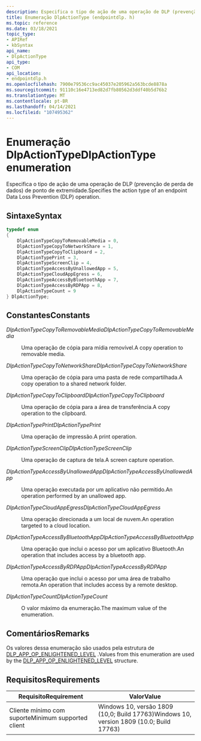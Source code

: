 ```yaml
---
description: Especifica o tipo de ação de uma operação de DLP (prevenção de perda de dados) de ponto de extremidade.
title: Enumeração DlpActionType (endpointdlp. h)
ms.topic: reference
ms.date: 03/18/2021
topic_type:
- APIRef
- kbSyntax
api_name:
- DlpActionType
api_type:
- COM
api_location:
- endpointdlp.h
ms.openlocfilehash: 7900e79536cc9ac45037e205962a563bcde8878a
ms.sourcegitcommit: 91110c16e4713ed82d7fb80562d3ddf40b5d76b2
ms.translationtype: MT
ms.contentlocale: pt-BR
ms.lasthandoff: 04/14/2021
ms.locfileid: "107495362"
---
```

# <a name="dlpactiontype-enumeration"></a><span data-ttu-id="c560a-103">Enumeração DlpActionType</span><span class="sxs-lookup"><span data-stu-id="c560a-103">DlpActionType enumeration</span></span>

<span data-ttu-id="c560a-104">Especifica o tipo de ação de uma operação de DLP (prevenção de perda de dados) de ponto de extremidade.</span><span class="sxs-lookup"><span data-stu-id="c560a-104">Specifies the action type of an endpoint Data Loss Prevention (DLP) operation.</span></span>

## <a name="syntax"></a><span data-ttu-id="c560a-105">Sintaxe</span><span class="sxs-lookup"><span data-stu-id="c560a-105">Syntax</span></span>


```C++
typedef enum  
{
    DlpActionTypeCopyToRemovableMedia = 0,
    DlpActionTypeCopyToNetworkShare = 1,
    DlpActionTypeCopyToClipboard = 2,
    DlpActionTypePrint = 3,
    DlpActionTypeScreenClip = 4,
    DlpActionTypeAccessByUnallowedApp = 5,
    DlpActionTypeCloudAppEgress = 6,
    DlpActionTypeAccessByBluetoothApp = 7,
    DlpActionTypeAccessByRDPApp = 8,
    DlpActionTypeCount = 9
} DlpActionType;
```


## <a name="constants"></a><span data-ttu-id="c560a-106">Constantes</span><span class="sxs-lookup"><span data-stu-id="c560a-106">Constants</span></span>

<dl> <dt>

<span data-ttu-id="c560a-107">*DlpActionTypeCopyToRemovableMedia*</span><span class="sxs-lookup"><span data-stu-id="c560a-107">*DlpActionTypeCopyToRemovableMedia*</span></span>
</dt> <dd>

<span data-ttu-id="c560a-108">Uma operação de cópia para mídia removível.</span><span class="sxs-lookup"><span data-stu-id="c560a-108">A copy operation to removable media.</span></span>

</dd> </dl>

<dl> <dt>

<span data-ttu-id="c560a-109">*DlpActionTypeCopyToNetworkShare*</span><span class="sxs-lookup"><span data-stu-id="c560a-109">*DlpActionTypeCopyToNetworkShare*</span></span>
</dt> <dd>

<span data-ttu-id="c560a-110">Uma operação de cópia para uma pasta de rede compartilhada.</span><span class="sxs-lookup"><span data-stu-id="c560a-110">A copy operation to a shared network folder.</span></span>

</dd> </dl>

<dl> <dt>

<span data-ttu-id="c560a-111">*DlpActionTypeCopyToClipboard*</span><span class="sxs-lookup"><span data-stu-id="c560a-111">*DlpActionTypeCopyToClipboard*</span></span>
</dt> <dd>

<span data-ttu-id="c560a-112">Uma operação de cópia para a área de transferência.</span><span class="sxs-lookup"><span data-stu-id="c560a-112">A copy operation to the clipboard.</span></span>

</dd> </dl>

<dl> <dt>

<span data-ttu-id="c560a-113">*DlpActionTypePrint*</span><span class="sxs-lookup"><span data-stu-id="c560a-113">*DlpActionTypePrint*</span></span>
</dt> <dd>

<span data-ttu-id="c560a-114">Uma operação de impressão.</span><span class="sxs-lookup"><span data-stu-id="c560a-114">A print operation.</span></span>

</dd> </dl>


<dl> <dt>

<span data-ttu-id="c560a-115">*DlpActionTypeScreenClip*</span><span class="sxs-lookup"><span data-stu-id="c560a-115">*DlpActionTypeScreenClip*</span></span>
</dt> <dd>

<span data-ttu-id="c560a-116">Uma operação de captura de tela.</span><span class="sxs-lookup"><span data-stu-id="c560a-116">A screen capture operation.</span></span>

</dd> </dl>

<dl> <dt>

<span data-ttu-id="c560a-117">*DlpActionTypeAccessByUnallowedApp*</span><span class="sxs-lookup"><span data-stu-id="c560a-117">*DlpActionTypeAccessByUnallowedApp*</span></span>
</dt> <dd>

<span data-ttu-id="c560a-118">Uma operação executada por um aplicativo não permitido.</span><span class="sxs-lookup"><span data-stu-id="c560a-118">An operation performed by an unallowed app.</span></span>

</dd> </dl>


<dl> <dt>

<span data-ttu-id="c560a-119">*DlpActionTypeCloudAppEgress*</span><span class="sxs-lookup"><span data-stu-id="c560a-119">*DlpActionTypeCloudAppEgress*</span></span>
</dt> <dd>

<span data-ttu-id="c560a-120">Uma operação direcionada a um local de nuvem.</span><span class="sxs-lookup"><span data-stu-id="c560a-120">An operation targeted to a cloud location.</span></span>

</dd> </dl>

<dl> <dt>

<span data-ttu-id="c560a-121">*DlpActionTypeAccessByBluetoothApp*</span><span class="sxs-lookup"><span data-stu-id="c560a-121">*DlpActionTypeAccessByBluetoothApp*</span></span>
</dt> <dd>

<span data-ttu-id="c560a-122">Uma operação que inclui o acesso por um aplicativo Bluetooth.</span><span class="sxs-lookup"><span data-stu-id="c560a-122">An operation that includes access by a bluetooth app.</span></span>

</dd> </dl>

<dl> <dt>

<span data-ttu-id="c560a-123">*DlpActionTypeAccessByRDPApp*</span><span class="sxs-lookup"><span data-stu-id="c560a-123">*DlpActionTypeAccessByRDPApp*</span></span>
</dt> <dd>

<span data-ttu-id="c560a-124">Uma operação que inclui o acesso por uma área de trabalho remota.</span><span class="sxs-lookup"><span data-stu-id="c560a-124">An operation that includes access by a remote desktop.</span></span>

</dd> </dl>

<dl> <dt>

<span data-ttu-id="c560a-125">*DlpActionTypeCount*</span><span class="sxs-lookup"><span data-stu-id="c560a-125">*DlpActionTypeCount*</span></span>
</dt> <dd>

<span data-ttu-id="c560a-126">O valor máximo da enumeração.</span><span class="sxs-lookup"><span data-stu-id="c560a-126">The maximum value of the enumeration.</span></span>

</dd> </dl>
 

## <a name="remarks"></a><span data-ttu-id="c560a-127">Comentários</span><span class="sxs-lookup"><span data-stu-id="c560a-127">Remarks</span></span>

<span data-ttu-id="c560a-128">Os valores dessa enumeração são usados pela estrutura de [DLP_APP_OP_ENLIGHTENED_LEVEL](endpointdlp-dlp_app_op_enlightened_level.md) .</span><span class="sxs-lookup"><span data-stu-id="c560a-128">Values from this enumeration are used by the [DLP_APP_OP_ENLIGHTENED_LEVEL](endpointdlp-dlp_app_op_enlightened_level.md) structure.</span></span>

## <a name="requirements"></a><span data-ttu-id="c560a-129">Requisitos</span><span class="sxs-lookup"><span data-stu-id="c560a-129">Requirements</span></span>



| <span data-ttu-id="c560a-130">Requisito</span><span class="sxs-lookup"><span data-stu-id="c560a-130">Requirement</span></span>          |    <span data-ttu-id="c560a-131">Valor</span><span class="sxs-lookup"><span data-stu-id="c560a-131">Value</span></span>                   |
|-------------------------------------|-----------------------------------------------------------------------------------------|
| <span data-ttu-id="c560a-132">Cliente mínimo com suporte</span><span class="sxs-lookup"><span data-stu-id="c560a-132">Minimum supported client</span></span><br/> | <span data-ttu-id="c560a-133">Windows 10, versão 1809 (10,0; Build 17763)</span><span class="sxs-lookup"><span data-stu-id="c560a-133">Windows 10, version 1809 (10.0; Build 17763)</span></span>           |

